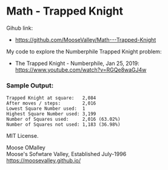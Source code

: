 # Math - Trapped Knight

Gihub link:
* https://github.com/MooseValley/Math---Trapped-Knight

My code to explore the Numberphile Trapped Knight problem:
* The Trapped Knight - Numberphile, Jan 25, 2019: https://www.youtube.com/watch?v=RGQe8waGJ4w

### Sample Output:
```
Trapped Knight at square:   2,084
After moves / steps:        2,016
Lowest Square Number used:  1
Highest Square Number used: 3,199
Number of Squares used:     2,016 (63.02%)
Number of Squares not used: 1,183 (36.98%)
```

MIT License.

Moose OMalley
<br>Moose's Sofwtare Valley, Established July-1996
<br>https://moosevalley.github.io/